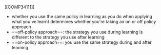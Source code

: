 [[COMP34111]]

- whether you use the same policy in learning as you do when applying what you've learnt determines whether you're taking an on or off policy approach
- ==off-policy approach==: the strategy you use during learning is different to the strategy you use after learning
- ==on-policy approach==: you use the same strategy during and after learning